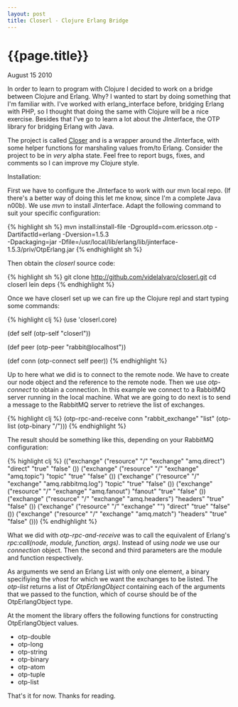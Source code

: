 ```yaml
---
layout: post
title: Closerl - Clojure Erlang Bridge
---
```


# {{page.title}}

<span class="meta">August 15 2010</span>

In order to learn to program with Clojure I decided to work on a bridge between Clojure and Erlang. Why? I wanted to start by doing something that I'm familiar with. I've worked with erlang_interface before, bridging Erlang with PHP, so I thought that doing the same with Clojure will be a nice exercise. Besides that I've go to learn a lot about the JInterface, the OTP library for bridging Erlang with Java.

The project is called [Closer](http://github.com/videlalvaro/closerl) and is a wrapper around the JInterface, with some helper functions for marshaling values from/to Erlang. Consider the project to be in *very* alpha state. Feel free to report bugs, fixes, and comments so I can improve my Clojure style.

Installation:

First we have to configure the JInterface to work with our mvn local repo. (If there's a better way of doing this let me know, since I'm a complete Java n00b). We use *mvn* to install JInterface. Adapt the following command to suit your specific configuration:

{% highlight sh %}
mvn install:install-file -DgroupId=com.ericsson.otp -DartifactId=erlang -Dversion=1.5.3 \
-Dpackaging=jar -Dfile=/usr/local/lib/erlang/lib/jinterface-1.5.3/priv/OtpErlang.jar
{% endhighlight sh %}

Then obtain the *closerl* source code:

{% highlight sh %}
git clone http://github.com/videlalvaro/closerl.git
cd closerl
lein deps
{% endhighlight %}
    
Once we have closerl set up we can fire up the Clojure repl and start typing some commands:

{% highlight clj %}
(use 'closerl.core)

(def self (otp-self "closerl"))

(def peer (otp-peer "rabbit@localhost"))

(def conn (otp-connect self peer))
{% endhighlight %}

Up to here what we did is to connect to the remote node. We have to create our node object and the reference to the remote node. Then we use *otp-connect* to obtain a connection. In this example we connect to a RabbitMQ server running in the local machine. What we are going to do next is to send a message to the RabbitMQ server to retrieve the list of exchanges.

{% highlight clj %}
(otp-rpc-and-receive conn 
  "rabbit_exchange" "list"
  (otp-list (otp-binary "/")))
{% endhighlight %}

The result should be something like this, depending on your RabbitMQ configuration:

{% highlight clj %}
(("exchange" ("resource" "/" "exchange" "amq.direct") "direct" "true" "false" ()) 
("exchange" ("resource" "/" "exchange" "amq.topic") "topic" "true" "false" ()) 
("exchange" ("resource" "/" "exchange" "amq.rabbitmq.log") "topic" "true" "false" ()) 
("exchange" ("resource" "/" "exchange" "amq.fanout") "fanout" "true" "false" ()) 
("exchange" ("resource" "/" "exchange" "amq.headers") "headers" "true" "false" ()) 
("exchange" ("resource" "/" "exchange" "") "direct" "true" "false" ()) 
("exchange" ("resource" "/" "exchange" "amq.match") "headers" "true" "false" ()))
{% endhighlight %}

What we did with *otp-rpc-and-receive* was to call the equivalent of Erlang's *rpc:call(node, module, function, args)*. Instead of using *node* we use our *connection* object. Then the second and third parameters are the module and function respectively.

As arguments we send an Erlang List with only one element, a binary specifiying the *vhost* for which we want the exchanges to be listed. The *otp-list* returns a list of *OtpErlangObject* containing each of the arguments that we passed to the function, which of course should be of the OtpErlangObject type.

At the moment the library offers the following functions for constructing OtpErlangObject values.

- otp-double
- otp-long
- otp-string
- otp-binary
- otp-atom
- otp-tuple
- otp-list

That's it for now. Thanks for reading.